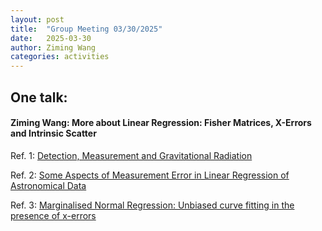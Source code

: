 ```yaml
---
layout: post  
title:  "Group Meeting 03/30/2025"  
date:   2025-03-30  
author: Ziming Wang  
categories: activities  
---
```


## One talk:

#### Ziming Wang: More about Linear Regression: Fisher Matrices, X-Errors and Intrinsic Scatter
Ref. 1: [Detection, Measurement and Gravitational Radiation](https://doi.org/10.1103/PhysRevD.46.5236)

Ref. 2: [Some Aspects of Measurement Error in Linear Regression of Astronomical Data](https://iopscience.iop.org/article/10.1086/519947)

Ref. 3: [Marginalised Normal Regression: Unbiased curve fitting in the presence of x-errors](https://doi.org/10.21105/astro.2309.00948)


